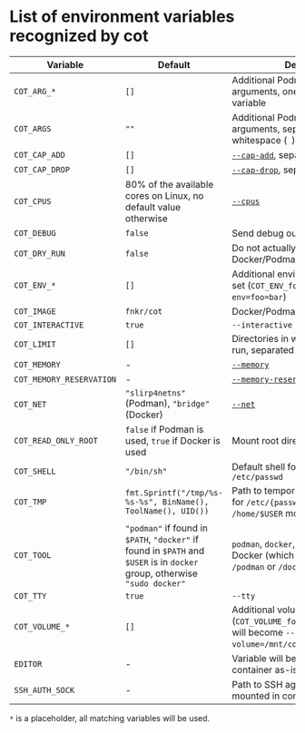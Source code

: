 # List of environment variables recognized by cot

| Variable                 | Default | Description |
| ------------------------ | ------- | --- |
| `COT_ARG_*`              | `[]`    | Additional Podman/Docker arguments, one argument per variable |
| `COT_ARGS`               | `""`    | Additional Podman/Docker arguments, separated by whitespace (` `) |
| `COT_CAP_ADD`            | `[]`    | [`--cap-add`](https://docs.docker.com/engine/reference/run/#runtime-privilege-and-linux-capabilities), separated by comma (`,`) |
| `COT_CAP_DROP`           | `[]`    | [`--cap-drop`](https://docs.docker.com/engine/reference/run/#runtime-privilege-and-linux-capabilities), separated by comma (`,`) |
| `COT_CPUS`               |  80% of the available cores on Linux, no default value otherwise | [`--cpus`](https://docs.docker.com/engine/reference/run/#runtime-constraints-on-resources) |
| `COT_DEBUG`              | `false` | Send debug output to `/dev/stderr` |
| `COT_DRY_RUN`            | `false` | Do not actually execute Docker/Podman command |
| `COT_ENV_*`              | `[]`    | Additional environment variables to set (`COT_ENV_foo=bar` will become `--env=foo=bar`) |
| `COT_IMAGE`              | `fnkr/cot` | Docker/Podman image to use |
| `COT_INTERACTIVE`        | `true`  | `--interactive` |
| `COT_LIMIT`              | `[]`    | Directories in which cot is allowed to run, separated by colon (`:`) |
| `COT_MEMORY`             | -       | [`--memory`](https://docs.docker.com/engine/reference/run/#runtime-constraints-on-resources) |
| `COT_MEMORY_RESERVATION` | -       | [`--memory-reservation`](https://docs.docker.com/engine/reference/run/#runtime-constraints-on-resources) |
| `COT_NET`                | `"slirp4netns"` (Podman), `"bridge"` (Docker) | [`--net`](https://docs.docker.com/engine/reference/run/#network-settings) |
| `COT_READ_ONLY_ROOT`     | `false` if Podman is used, `true` if Docker is used | Mount root directory (`/`) read-only |
| `COT_SHELL`              | `"/bin/sh"` | Default shell for user in container in `/etc/passwd` |
| `COT_TMP`                | `fmt.Sprintf("/tmp/%s-%s-%s", BinName(), ToolName(), UID())` | Path to temporary directory, used for `/etc/{passwd,group}`, `/tmp` and `/home/$USER` mounts |
| `COT_TOOL`               | `"podman"` if found in `$PATH`, `"docker"` if found in `$PATH` and `$USER` is in `docker` group, otherwise `"sudo docker"` | `podman`, `docker`, or path to Podman or Docker (which must end with `/podman` or `/docker`) |
| `COT_TTY`                | `true`  | `--tty` |
| `COT_VOLUME_*`           | `[]`    | Additional volumes to mount (`COT_VOLUME_foo=/mnt/cot:/mnt:ro,z` will become `--volume=/mnt/cot:/mnt:ro,z`) |
| `EDITOR`                 | -       | Variable will be forwarded to container as-is |
| `SSH_AUTH_SOCK`          | -       | Path to SSH agent socket (will be mounted in container if set) |

`*` is a placeholder, all matching variables will be used. 
